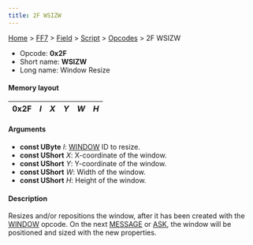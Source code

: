 ```yaml
---
title: 2F WSIZW
---
```


[Home](../../../../Main%20Page.md.md) > [FF7](../../../../FF7.md) > [Field](../../../Field.md) > [Script](../../Script.md) > [Opcodes](../Opcodes.md) > 2F WSIZW

-   Opcode: **0x2F**
-   Short name: **WSIZW**
-   Long name: Window Resize

#### Memory layout

| 0x2F | *I* | *X* | *Y* | *W* | *H* |
|------|-----|-----|-----|-----|-----|

#### Arguments

-   **const UByte** *I*: [WINDOW][] ID to resize.
-   **const UShort** *X*: X-coordinate of the window.
-   **const UShort** *Y*: Y-coordinate of the window.
-   **const UShort** *W*: Width of the window.
-   **const UShort** *H*: Height of the window.

#### Description

Resizes and/or repositions the window, after it has been created with
the [WINDOW][] opcode. On the next [MESSAGE][] or [ASK][], the window
will be positioned and sized with the new properties.

  [WINDOW]: 50%20WINDOW.md "wikilink"
  [MESSAGE]: 40%20MESSAGE.md "wikilink"
  [ASK]: 48%20ASK.md "wikilink"
